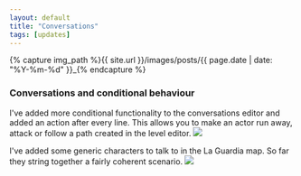 ```yaml
---
layout: default
title: "Conversations"
tags: [updates]
---
```

{% capture img_path %}{{ site.url }}/images/posts/{{ page.date | date: "%Y-%m-%d" }}_{% endcapture %}

### Conversations and conditional behaviour
I've added more conditional functionality to the conversations editor and added an action after every line. This allows you to make an actor run away, attack or follow a path created in the level editor.
<a href="{{ img_path }}conversations_editor.jpg"><img src="{{ img_path }}conversations_editor.jpg" /></a>

I've added some generic characters to talk to in the La Guardia map. So far they string together a fairly coherent scenario.
<a href="{{ img_path }}conversations_ingame.jpg"><img src="{{ img_path }}conversations_ingame.jpg" /></a>
